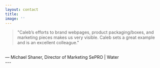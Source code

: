 ```yaml
---
layout: contact
title: 
image: ''
---
```

>"Caleb’s efforts to brand webpages, product packaging/boxes, and marketing pieces makes us very visible. Caleb sets a great example and is an excellent colleague."<br>
<br>
— Michael Shaner, Director of Marketing SePRO | Water
<br>
---
